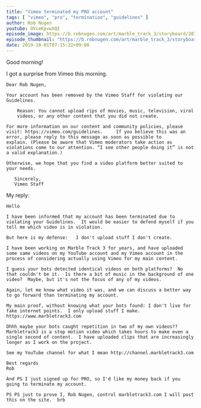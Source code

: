 ```yaml
---
title: "Vimeo terminated my PRO account"
tags: [ "vimeo", "pro", "termination", "guidelines" ]
author: Rob Nugen
youtube: OVceKpvwXQI
episode_image: https://b.robnugen.com/art/marble_track_3/storyboard/2019_oct_1_vimeo_terminated_my_account_smh.png
episode_thumbnail: "https://b.robnugen.com/art/marble_track_3/storyboard/2019_oct_1_vimeo_terminated_my_account_smh.png"
date: 2019-10-01T07:15:22+09:00
---
```


Good morning!

I got a surprise from Vimeo this morning.

    Dear Rob Nugen,
    
    Your account has been removed by the Vimeo Staff for violating our Guidelines.
    
        Reason: You cannot upload rips of movies, music, television, viral
        videos, or any other content that you did not create.
    
    For more information on our content and community policies, please
    visit: https://vimeo.com/guidelines.	 If you believe this was an
    error, please reply to this message as soon as possible to
    explain. (Please be aware that Vimeo moderators take action as
    violations come to our attention. “I see other people doing it” is not
    a valid explanation.)
    
    Otherwise, we hope that you find a video platform better suited to
    your needs.
	
       Sincerely,
       Vimeo Staff

My reply:

    Hello
    
    I have been informed that my account has been terminated due to
    violating your Guidelines.  It would be easier to defend myself if you
    tell me which video is in violation.
    
    But here is my defense:   I don't upload stuff I don't create.
    
    I have been working on Marble Track 3 for years, and have uploaded
    some same videos on my YouTube account and my Vimeo account in the
    process of considering actually using Vimeo for my main content.
    
    I guess your bots detected identical videos on both platforms?  No
    that couldn't be it.  Is there a bit of music in the background of one
    video?  Maybe, but it's not the focus of any of my videos.
    
    Again, let me know what video it was, and we can discuss a better way
    to go forward than terminating my account.
    
    My main proof, without knowing what your bots found: I don't live for
    fake internet points.  I only upload stuff I make.
    https://www.marbletrack3.com 
    
    Ohhh maybe your bots caught repetition in two of my own videos?? 
    Marbletrack3 is a stop motion video which takes hours to make even a
    single second of content.  I have uploaded clips that are increasingly
    longer as I work on the project.
    
    See my YouTube channel for what I mean http://channel.marbletrack3.com
    
    Best regards
    Rob
    
    And PS I just signed up for PRO, so I'd like my money back if you
    going to terminate my account.
    
    PS PS just to prove I, Rob Nugen, control marbletrack3.com I will post
    this on the site.  brb
